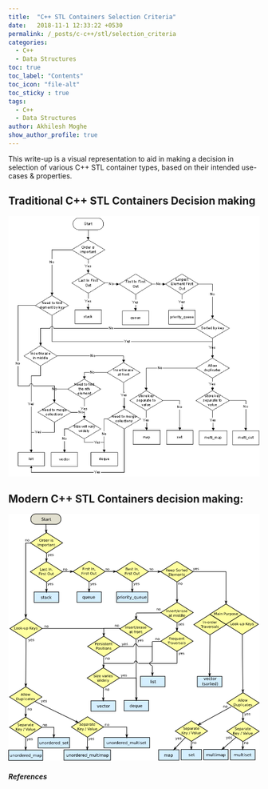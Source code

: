 ```yaml
---
title:  "C++ STL Containers Selection Criteria"
date:   2018-11-1 12:33:22 +0530
permalink: /_posts/c-c++/stl/selection_criteria
categories:
  - C++
  - Data Structures
toc: true
toc_label: "Contents"
toc_icon: "file-alt"
toc_sticky : true
tags:
  - C++
  - Data Structures
author: Akhilesh Moghe
show_author_profile: true
---
```


This write-up is a visual representation to aid in making a decision in selection of various C++ STL container types, based on their intended use-cases & properties.

## Traditional C++ STL Containers Decision making

  ![C++STL_Containers_Flowchart](/assets/images/cpp/C++STL_Containers_Flowchart.png)


## Modern C++ STL Containers decision making:

  ![C++11_STL_Containers_Flowchart](/assets/images/cpp/C++11_STL_Containers_Flowchart.png)


##### References


